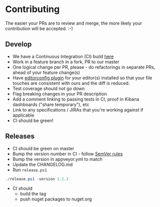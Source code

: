 # Contributing

The easier your PRs are to review and merge, the more likely your contribution will be accepted. :-)

## Develop

* We have a Continuous Integration (CI) build [here](https://ci.appveyor.com/project/justeattech/je-identityserver-security)
* Work in a feature branch in a fork, PR to our master
* One logical change per PR, please - do refactorings in separate PRs, ahead of your feature change(s)
* Have [editorconfig plugin](http://editorconfig.org) for your editor(s) installed so that your file touches are consistent with ours and the diff is reduced.
* Test coverage should not go down
* Flag breaking changes in your PR description
* Add a comment linking to passing tests in CI, proof in Kibana dashboards ("share temporary"), etc
* Link to any specifications / JIRAs that you're working against if applicable
* CI should be green!

## Releases

* CI should be green on master
* Bump the version number in CI - follow [SemVer rules](http://semver.org)
* Bump the version in appveyor.yml to match
* Update the CHANGELOG.md
* Run `release.ps1`
```powershell
./release.ps1 -version 1.2.3
```
* CI should
  * build the tag
  * push nuget packages to nuget.org
